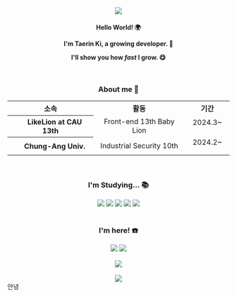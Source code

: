 <div align="center">
  <img src="https://capsule-render.vercel.app/api?type=venom&color=0:FFB6A3,100:DC143C&fontColor=FFDAE5&height=300&section=header&text=Taerin-Ki&fontSize=90"/>
</div>

#### <p align="center"> Hello World! 🌍 </p> <p align="center"> I'm Taerin Ki, a growing developer. 🌱 </p> <p align="center"> I'll show you how <i>fast</i> I grow. 😋 </p><br>
### <p align="center"> About me 🐸 </p>
<div align="center">
  <table>
    <tr>
      <th> 소속 </th>
      <th> 활동 </th>
      <th> 기간 </th>
    </tr>
    <tr>
      <th> <img src="https://github.com/user-attachments/assets/0627dc53-2573-4b85-932e-e8a2f2228b1d" width="15"> LikeLion at CAU 13th </th>
      <td align="center"> Front-end 13th Baby Lion </td>
      <td align="center"> 2024.3~ <img src="https://github.com/user-attachments/assets/e4c13cdd-3625-4f95-bd36-929b172b014a" width="15"></td>
    </tr>
    <tr>
      <th> <img src="https://github.com/user-attachments/assets/6dc25115-90cd-4599-991a-c4b170852d5e" width="15"> Chung-Ang Univ. </th>
      <td align="center"> Industrial Security 10th </td>
      <td align="center"> 2024.2~ <img src="https://github.com/user-attachments/assets/e4c13cdd-3625-4f95-bd36-929b172b014a" width="15"></td>
    </tr>
  </table>
</div><br>

### <p align="center"> I'm Studying... 📚 </p>
<div align="center">
  <img src="https://img.shields.io/badge/C-A8B9CC?style=for-the-badge&logo=c&logoColor=white"/> <img src="https://img.shields.io/badge/HTML5-E34F26?style=for-the-badge&logo=html5&logoColor=white"/> <img src="https://img.shields.io/badge/CSS3-1572B6?style=for-the-badge&logo=css3&logoColor=white"/> <img src="https://img.shields.io/badge/JavaScript-F7DF1E?style=for-the-badge&logo=javascript&logoColor=white"/> <img src="https://img.shields.io/badge/Java-007396?style=for-the-badge&logo=OpenJDK&logoColor=white"/>
</div><br>

### <p align="center"> I'm here! ☎️ </p>
<div align="center">
  <a href="https://www.instagram.com/xaerinoo/"><img src="https://img.shields.io/badge/Instagram-FF0069?style=for-the-badge&logo=instagram&logoColor=white"/></a>
  <a href="https://velog.io/@ddalgigondu"><img src="https://img.shields.io/badge/Velog-20C997?style=for-the-badge&logo=velog&logoColor=white"/></a>
</div><br>
<div align="center">
  <img src="https://velog-readme-stats.vercel.app/api?name=ddalgigondu&slug=Chapter-1.-컴퓨터-네트워크와-인터넷">
</div><br>

<div align="center">
  <img src="https://capsule-render.vercel.app/api?type=waving&color=0:FFB6A3,100:DC143C&fontColor=FFDAE5&height=200&section=footer">
</div>안녕
